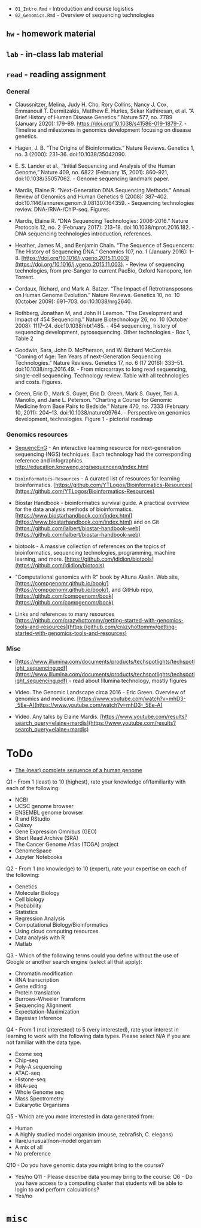 - `01_Intro.Rmd` - Introduction and course logistics
- `02_Genomics.Rmd` - Overview of sequencing technologies

## `hw` - homework material

## `lab` - in-class lab material

## `read` - reading assignment

### General

- Claussnitzer, Melina, Judy H. Cho, Rory Collins, Nancy J. Cox, Emmanouil T. Dermitzakis, Matthew E. Hurles, Sekar Kathiresan, et al. “A Brief History of Human Disease Genetics.” Nature 577, no. 7789 (January 2020): 179–89. https://doi.org/10.1038/s41586-019-1879-7. - Timeline and milestones in genomics development focusing on disease genetics.

- Hagen, J. B. “The Origins of Bioinformatics.” Nature Reviews. Genetics 1, no. 3 (2000): 231–36. doi:10.1038/35042090.

- E. S. Lander et al., “Initial Sequencing and Analysis of the Human Genome,” Nature 409, no. 6822 (February 15, 2001): 860–921, doi:10.1038/35057062. - Genome sequencing landmark paper.

- Mardis, Elaine R. “Next-Generation DNA Sequencing Methods.” Annual Review of Genomics and Human Genetics 9 (2008): 387–402. doi:10.1146/annurev.genom.9.081307.164359. - Sequencing technologies review. DNA-/RNA-/ChIP-seq. Figures.

- Mardis, Elaine R. “DNA Sequencing Technologies: 2006-2016.” Nature Protocols 12, no. 2 (February 2017): 213–18. doi:10.1038/nprot.2016.182. - DNA sequencing technologies introduction, references.

- Heather, James M., and Benjamin Chain. “The Sequence of Sequencers: The History of Sequencing DNA.” Genomics 107, no. 1 (January 2016): 1–8. [https://doi.org/10.1016/j.ygeno.2015.11.003](https://doi.org/10.1016/j.ygeno.2015.11.003). - Review of sequencing technologies, from pre-Sanger to current PacBio, Oxford Nanopore, Ion Torrent.

- Cordaux, Richard, and Mark A. Batzer. “The Impact of Retrotransposons on Human Genome Evolution.” Nature Reviews. Genetics 10, no. 10 (October 2009): 691–703. doi:10.1038/nrg2640.

- Rothberg, Jonathan M, and John H Leamon. “The Development and Impact of 454 Sequencing.” Nature Biotechnology 26, no. 10 (October 2008): 1117–24. doi:10.1038/nbt1485. - 454 sequencing, history of sequencing development, pyrosequencing. Other technologies - Box 1, Table 2

- Goodwin, Sara, John D. McPherson, and W. Richard McCombie. “Coming of Age: Ten Years of next-Generation Sequencing Technologies.” Nature Reviews. Genetics 17, no. 6 (17 2016): 333–51. doi:10.1038/nrg.2016.49. - From microarrays to long read sequencing, single-cell sequencing. Technology review. Table with all technologies and costs. Figures.

- Green, Eric D., Mark S. Guyer, Eric D. Green, Mark S. Guyer, Teri A. Manolio, and Jane L. Peterson. “Charting a Course for Genomic Medicine from Base Pairs to Bedside.” Nature 470, no. 7333 (February 10, 2011): 204–13. doi:10.1038/nature09764. - Perspective on genomics development, technologies. Figure 1 - pictorial roadmap

### Genomics resources

- [SequencEnG](http://education.knoweng.org/sequenceng/index.html) - An interactive learning resource for next-generation sequencing (NGS) techniques. Each technology had the corresponding reference and infographics. http://education.knoweng.org/sequenceng/index.html

- `Bioinformatics-Resources` -  A curated list of resources for learning bioinformatics. [https://github.com/YTLogos/Bioinformatics-Resources](https://github.com/YTLogos/Bioinformatics-Resources)

- Biostar Handbook - bioinformatics survival guide. A practical overview for the data analysis methods of bioinformatics. [https://www.biostarhandbook.com/index.html](https://www.biostarhandbook.com/index.html) and on Git [https://github.com/ialbert/biostar-handbook-web](https://github.com/ialbert/biostar-handbook-web)

- biotools - A massive collection of references on the topics of bioinformatics, sequencing technologies, programming, machine learning, and more. [https://github.com/jdidion/biotools](https://github.com/jdidion/biotools)

- "Computational genomics with R" book by Altuna Akalin. Web site, [https://compgenomr.github.io/book/](https://compgenomr.github.io/book/), and GitHub repo, [https://github.com/compgenomr/book](https://github.com/compgenomr/book)

- Links and references to many resources [https://github.com/crazyhottommy/getting-started-with-genomics-tools-and-resources](https://github.com/crazyhottommy/getting-started-with-genomics-tools-and-resources)

### Misc

- [https://www.illumina.com/documents/products/techspotlights/techspotlight_sequencing.pdf](https://www.illumina.com/documents/products/techspotlights/techspotlight_sequencing.pdf) - read about Illumina technology, mostly figures

- Video. The Genomic Landscape circa 2016 - Eric Green. Overview of genomics and medicine. [https://www.youtube.com/watch?v=mhD3-_5Ee-A](https://www.youtube.com/watch?v=mhD3-_5Ee-A)

- Video. Any talks by Elaine Mardis. [https://www.youtube.com/results?search_query=elaine+mardis](https://www.youtube.com/results?search_query=elaine+mardis)

# ToDo

- [The (near) complete sequence of a human genome](https://genomeinformatics.github.io/CHM13v1/)



 Q1 - From 1 (least) to 10 (highest), rate your knowledge of/familiarity with each of the following:
 - NCBI
 - UCSC genome browser
 - ENSEMBL genome browser
 - R and RStudio
 - Galaxy
 - Gene Expression Omnibus (GEO)
 - Short Read Archive (SRA)
 - The Cancer Genome Atlas (TCGA) project
 - GenomeSpace
 - Jupyter Notebooks

  Q2 - From 1 (no knowledge) to 10 (expert), rate your expertise on each of the following:
  - Genetics
  - Molecular Biology
  - Cell biology
  - Probability
  - Statistics
  - Regression Analysis
  - Computational Biology/Bioinformatics
  - Using cloud computing resources
  - Data analysis with R
  - Matlab

   Q3 - Which of the following terms could you define without the use of Google or another search engine (select all that apply):

   - Chromatin modification
   - RNA transcription
   - Gene editing
   - Protein translation
   - Burrows-Wheeler Transform
   - Sequencing Alignment
   - Expectation-Maximization
   - Bayesian Inference

 Q4 - From 1 (not interested) to 5 (very interested), rate your interest in learning to work with the following data types. Please select N/A if you are not familiar with the data type.
 - Exome seq
 - Chip-seq
 - Poly-A sequencing
 - ATAC-seq
 - Histone-seq
 - RNA-seq
 - Whole Genome seq
 - Mass Spectrometry
 - Eukaryotic Organisms

  Q5 - Which are you more interested in data generated from:
  - Human
  - A highly studied model organism (mouse, zebrafish, C. elegans)
  - Rare/unusual/non-model organism
  - A mix of all
  - No preference

 Q10 - Do you have genomic data you might bring to the course?
 - Yes/no
Q11 - Please describe data you may bring to the course:
 Q6 - Do you have access to a computing cluster that students will be able to login to and perform calculations?
 - Yes/no
 

# `misc`



